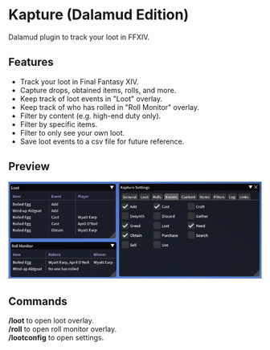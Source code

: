 # Kapture (Dalamud Edition)

Dalamud plugin to track your loot in FFXIV. 

## Features
- Track your loot in Final Fantasy XIV.
- Capture drops, obtained items, rolls, and more.
- Keep track of loot events in "Loot" overlay.
- Keep track of who has rolled in "Roll Monitor" overlay.
- Filter by content (e.g. high-end duty only).
- Filter by specific items.
- Filter to only see your own loot.
- Save loot events to a csv file for future reference.

## Preview

![image](assets/preview.png)<br>

## Commands

**/loot** to open loot overlay.<br>
**/roll** to open roll monitor overlay.<br>
**/lootconfig** to open settings.<br>


